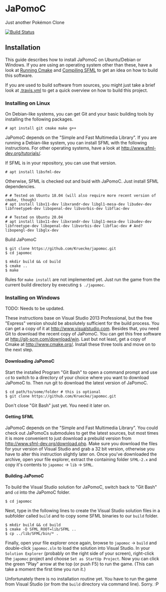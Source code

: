 # JaPomoC
Just another Pokémon Clone

[![Build Status](https://travis-ci.org/Kruecke/japomoc.svg)](https://travis-ci.org/Kruecke/japomoc)

## Installation
This guide describes how to install JaPomoC on Ubuntu/Debian or Windows. If you are using an operating system other than these, have a look at [Running Cmake](http://www.cmake.org/runningcmake/) and [Compiling SFML](http://www.sfml-dev.org/tutorials/) to get an idea on how to build this software.

If you are used to build software from sources, you might just take a brief look at [.travis.yml](https://github.com/Kruecke/japomoc/blob/master/.travis.yml) to get a quick overview on how to build this project.

### Installing on Linux
On Debian-like systems, you can get Git and your basic building tools by installing the following packages.
```
# apt install git cmake make g++
```
JaPomoC depends on the "Simple and Fast Multimedia Library". If you are running a Debian-like system, you can install SFML with the following instructions. For other operating systems, have a look at http://www.sfml-dev.org/tutorials/.

If SFML is in your repository, you can use that version.
```
# apt install libsfml-dev
```

Otherwise, SFML is checked out and buid with JaPomoC. Just install SFML dependencies.
```
# # Tested on Ubuntu 18.04 (will also require more recent version of cmake, though)
# apt install libx11-dev libxrandr-dev libgl1-mesa-dev libudev-dev libfreetype6-dev libopenal-dev libvorbis-dev libflac-dev

# # Tested on Ubuntu 20.04
# apt install libx11-dev libxrandr-dev libgl1-mesa-dev libudev-dev libfreetype-dev libopenal-dev libvorbis-dev libflac-dev # And? libopengl-dev libglx-dev
```

Build JaPomoC
```
$ git clone https://github.com/Kruecke/japomoc.git
$ cd japomoc

$ mkdir build && cd build
$ cmake ..
$ make
```

Rules for `make install` are not implemented yet. Just run the game from the current build directory by executing `$ ./japomoc`.

### Installing on Windows
TODO: Needs to be updated.

These instructions base on Visual Studio 2013 Professional, but the free "Express" version should be absolutely sufficient for the build process. You can get a copy of it at http://www.visualstudio.com. Besides that, you need Git to download the recent copy of JaPomoC. You can get this free software at http://git-scm.com/download/win. Last but not least, get a copy of Cmake at http://www.cmake.org/. Install these three tools and move on to the next step.

#### Downloading JaPomoC
Start the installed Program "Git Bash" to open a command prompt and use `cd` to switch to a directory of your choice where you want to download JaPomoC to. Then run git to download the latest version of JaPomoC.
```
$ cd path/to/some/folder # this is optional
$ git clone https://github.com/Kruecke/japomoc.git
```

Don't close "Git Bash" just yet. You need it later on.

#### Getting SFML
JaPomoC depends on the "Simple and Fast Multimedia Library". You could check out JaPomoCs submodules to get the latest sources, but most times it is more convenient to just download a prebuild version from http://www.sfml-dev.org/download.php. Make sure you download the files for your version of Visual Studio and grab a 32 bit version, otherwise you have to alter this instruction slightly later on. Once you've downloaded the archive, open your file explorer, extract the containing folder `SFML-2.x` and copy it's contents to `japomoc` -> `lib` -> `SFML`.

#### Building JaPomoC
To build the Visual Studio solution for JaPomoC, switch back to "Git Bash" and `cd` into the JaPomoC folder.
```
$ cd japomoc
```

Next, type in the following lines to create the Visual Studio solution files in a subfolder called `build` and to copy some SFML binaries to our `build` folder.
```
$ mkdir build && cd build
$ cmake -D SFML_ROOT=lib/SFML ..
$ cp ../lib/SFML/bin/* .
```

Finally, open your file explorer once again, browse to `japomoc` -> `build` and double-click `japomoc.sln` to load the solution into Visual Studio. In your `Solution Explorer` (probably on the right side of your screen), right-click the `japomoc` project and choose `Set as StartUp Project`. Now you can click the green "Play" arrow at the top (or push F5) to run the game. (This can take a moment the first time you run it.)

Unfortunately there is no installation routine yet. You have to run the game from Visual Studio (or from the `build` directory via command line). Sorry. :P
